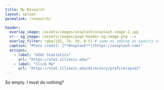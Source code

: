 ```yaml
---
title: My Research
layout: splash
permalink: /research/

header:
  overlay_image: /assets/images/unsplash/unsplash-image-2.jpg
  <!-- og_image: /assets/images/page-header-og-image.png -->
  overlay_filter: rgba(232, 74, 39, 0.5) # same as adding an opacity of 0.5 to a black background
  caption: "Photo credit: [**Unsplash**](https://unsplash.com)"
  actions:
    - label: "UIUC Statistics"
      url: "https://stat.illinois.edu/"
    - label: "Click Me"
      url: "https://stat.illinois.edu/directory/profile/ayu12"
---
```


So empty. I must do nothing?

